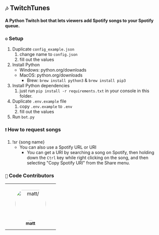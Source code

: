 ## `🎶` TwitchTunes
#### A Python Twitch bot that lets viewers add Spotify songs to your Spotify queue. 


### `⚙` Setup
1. Duplicate `config_example.json`
    1. change name to `config.json`
    2. fill out the values
2. Install Python
    * Windows: python.org/downloads
    * MacOS: python.org/downloads
        * Brew: `brew install python3` & `brew install pip3`
4. Install Python dependencies
    1. just run `pip install -r requirements.txt` in your console in this folder.
5. Duplicate `.env.example` file
    1. copy `.env.example` to `.env`
    2. fill out the values
6. Run `bot.py`

### `❗` How to request songs
1. !sr {song name}
    * You can also use a Spotify URL or URI
        * You can get a URI by searching a song on Spotify, then holding down the `Ctrl` key while right clicking on the song, and then selecting "Copy Spotify URI" from the Share menu.

### `🙌` Code Contributors

<table>
<tr>
    <td align="center" style="word-wrap: break-word; width: 150.0; height: 150.0">
        <a href=https://github.com/mmattbtw>
            <img src=https://avatars.githubusercontent.com/u/30363562?v=4 width="100;"  style="border-radius:50%;align-items:center;justify-content:center;overflow:hidden;padding-top:10px" alt=matt/>
            <br />
            <sub style="font-size:14px"><b>matt</b></sub>
        </a>
    </td>
</tr>
</table>

